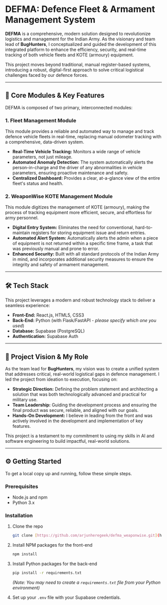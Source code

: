 # DEFMA: Defence Fleet & Armament Management System

**DEFMA** is a comprehensive, modern solution designed to revolutionize logistics and management for the Indian Army. As the visionary and team lead of **BugHunters**, I conceptualized and guided the development of this integrated platform to enhance the efficiency, security, and real-time tracking of both vehicle fleets and KOTE (armoury) equipment.

This project moves beyond traditional, manual register-based systems, introducing a robust, digital-first approach to solve critical logistical challenges faced by our defence forces.

---

## 🚀 Core Modules & Key Features

DEFMA is composed of two primary, interconnected modules:

### 1. **Fleet Management Module**
This module provides a reliable and automated way to manage and track defence vehicle fleets in real-time, replacing manual odometer tracking with a comprehensive, data-driven system.

* **Real-Time Vehicle Tracking:** Monitors a wide range of vehicle parameters, not just mileage.
* **Automated Anomaly Detection:** The system automatically alerts the person-in-charge and the driver of any abnormalities in vehicle parameters, ensuring proactive maintenance and safety.
* **Centralized Dashboard:** Provides a clear, at-a-glance view of the entire fleet's status and health.

### 2. **WeaponWise KOTE Management Module**
This module digitizes the management of KOTE (armoury), making the process of tracking equipment more efficient, secure, and effortless for army personnel.

* **Digital Entry System:** Eliminates the need for conventional, hard-to-maintain registers for storing equipment issue and return entries.
* **Automated Alert System:** Automatically alerts the admin when a piece of equipment is not returned within a specific time frame, a task that was previously manual and prone to error.
* **Enhanced Security:** Built with all standard protocols of the Indian Army in mind, and incorporates additional security measures to ensure the integrity and safety of armament management.

---

## 🛠️ Tech Stack

This project leverages a modern and robust technology stack to deliver a seamless experience:

* **Front-End:** React.js, HTML5, CSS3
* **Back-End:** Python (with Flask/FastAPI - *please specify which one you used*)
* **Database:** Supabase (PostgreSQL)
* **Authentication:** Supabase Auth

---

## 📖 Project Vision & My Role

As the team lead for **BugHunters**, my vision was to create a unified system that addresses critical, real-world logistical gaps in defence management. I led the project from ideation to execution, focusing on:

* **Strategic Direction:** Defining the problem statement and architecting a solution that was both technologically advanced and practical for military use.
* **Team Leadership:** Guiding the development process and ensuring the final product was secure, reliable, and aligned with our goals.
* **Hands-On Development:** I believe in leading from the front and was actively involved in the development and implementation of key features.

This project is a testament to my commitment to using my skills in AI and software engineering to build impactful, real-world solutions.

---

## ⚙️ Getting Started

To get a local copy up and running, follow these simple steps.

### Prerequisites

* Node.js and npm
* Python 3.x

### Installation

1.  Clone the repo
    ```sh
    git clone [https://github.com/arjunheregeek/defma_weaponwise.git](https://github.com/arjunheregeek/defma_weaponwise.git)
    ```
2.  Install NPM packages for the front-end
    ```sh
    npm install
    ```
3.  Install Python packages for the back-end
    ```sh
    pip install -r requirements.txt
    ```
    *(Note: You may need to create a `requirements.txt` file from your Python environment)*

4.  Set up your `.env` file with your Supabase credentials.
